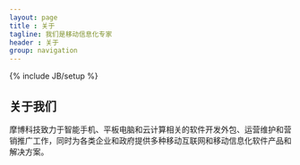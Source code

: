 ```yaml
---
layout: page
title : 关于
tagline: 我们是移动信息化专家
header : 关于
group: navigation
---
```

{% include JB/setup %}

## 关于我们
摩博科技致力于智能手机、平板电脑和云计算相关的软件开发外包、运营维护和营销推广工作，同时为各类企业和政府提供多种移动互联网和移动信息化软件产品和解决方案。